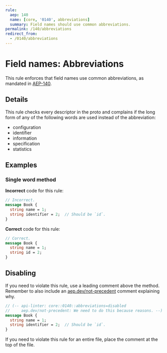 ```yaml
---
rule:
  aep: 140
  name: [core, '0140', abbreviations]
  summary: Field names should use common abbreviations.
permalink: /140/abbreviations
redirect_from:
  - /0140/abbreviations
---
```


# Field names: Abbreviations

This rule enforces that field names use common abbreviations, as mandated in
[AEP-140][].

## Details

This rule checks every descriptor in the proto and complains if the long form
of any of the following words are used instead of the abbreviation:

- configuration
- identifier
- information
- specification
- statistics

## Examples

### Single word method

**Incorrect** code for this rule:

```proto
// Incorrect.
message Book {
  string name = 1;
  string identifier = 2;  // Should be `id`.
}
```

**Correct** code for this rule:

```proto
// Correct.
message Book {
  string name = 1;
  string id = 2;
}
```

## Disabling

If you need to violate this rule, use a leading comment above the method.
Remember to also include an [aep.dev/not-precedent][] comment explaining why.

```proto
// (-- api-linter: core::0140::abbreviations=disabled
//     aep.dev/not-precedent: We need to do this because reasons. --)
message Book {
  string name = 1;
  string identifier = 2;  // Should be `id`.
}
```

If you need to violate this rule for an entire file, place the comment at the
top of the file.

[aep-140]: https://aep.dev/140
[aep.dev/not-precedent]: https://aep.dev/not-precedent
